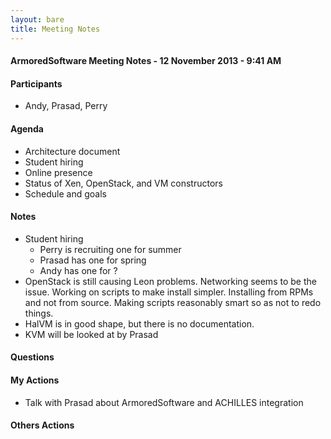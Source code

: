 ```yaml
---
layout: bare
title: Meeting Notes
---
```


#### ArmoredSoftware Meeting Notes - 12 November 2013 - 9:41 AM

#### Participants

* Andy, Prasad, Perry

#### Agenda

* Architecture document
* Student hiring
* Online presence
* Status of Xen, OpenStack, and VM constructors
* Schedule and goals

#### Notes

* Student hiring
	* Perry is recruiting one for summer
	* Prasad has one for spring
	* Andy has one for ?
* OpenStack is still causing Leon problems.  Networking seems to be
  the issue.  Working on scripts to make install simpler.  Installing
  from RPMs and not from source.  Making scripts reasonably smart so
  as not to redo things.
* HalVM is in good shape, but  there is no documentation.  
* KVM will be looked at by Prasad

#### Questions

#### My Actions

* Talk with Prasad about ArmoredSoftware and ACHILLES integration

#### Others Actions
